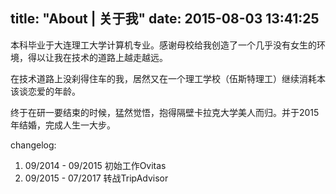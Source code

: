 title: "About | 关于我"
date: 2015-08-03 13:41:25
---
本科毕业于大连理工大学计算机专业。感谢母校给我创造了一个几乎没有女生的环境，得以让我在技术的道路上越走越远。   

在技术道路上没刹得住车的我，居然又在一个理工学校（伍斯特理工）继续消耗本该谈恋爱的年龄。

终于在研一要结束的时候，猛然觉悟，抱得隔壁卡拉克大学美人而归。并于2015年结婚，完成人生一大步。

changelog:

1. 09/2014 - 09/2015 初始工作Ovitas
2. 09/2015 - 07/2017 转战TripAdvisor
